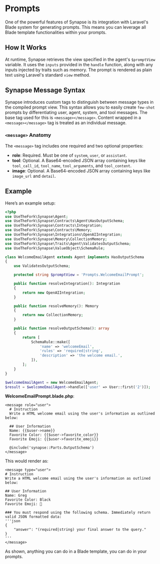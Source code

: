 # Prompts

One of the powerful features of Synapse is its integration with Laravel's Blade system for generating prompts. This means you can leverage all Blade template functionalities within your prompts.

## How It Works
At runtime, Synapse retrieves the view specified in the agent's `$promptView` variable. It uses the `inputs` provided in the `handle` function, along with any inputs injected by traits such as memory. The prompt is rendered as plain text using Laravel's standard `view` method.

## Synapse Message Syntax
Synapse introduces custom tags to distinguish between message types in the compiled prompt view. This syntax allows you to easily create `few-shot` prompts by differentiating user, agent, system, and tool messages. The base tag used for this is `<message></message>`. Content wrapped in a `<message></message>` tag is treated as an individual message.

### `<message>` Anatomy
The `<message>` tag includes one required and two optional properties:

- **role**: Required. Must be one of `system`, `user`, or `assistant`.
- **tool**: Optional. A Base64-encoded JSON array containing keys like `tool_call_id`, `tool_name`, `tool_arguments`, and `tool_content`.
- **image**: Optional. A Base64-encoded JSON array containing keys like `image_url` and `detail`.

## Example

Here’s an example setup:

```php
<?php
use UseTheFork\Synapse\Agent;
use UseTheFork\Synapse\Contracts\Agent\HasOutputSchema;
use UseTheFork\Synapse\Contracts\Integration;
use UseTheFork\Synapse\Contracts\Memory;
use UseTheFork\Synapse\Integrations\OpenAIIntegration;
use UseTheFork\Synapse\Memory\CollectionMemory;
use UseTheFork\Synapse\Traits\Agent\ValidatesOutputSchema;
use UseTheFork\Synapse\ValueObject\SchemaRule;

class WelcomeEmailAgent extends Agent implements HasOutputSchema
{
    use ValidatesOutputSchema;

    protected string $promptView = 'Prompts.WelcomeEmailPrompt';

    public function resolveIntegration(): Integration
    {
        return new OpenAIIntegration;
    }

    public function resolveMemory(): Memory
    {
        return new CollectionMemory;
    }

    public function resolveOutputSchema(): array
    {
        return [
            SchemaRule::make([
                'name' => 'welcomeEmail',
                'rules' => 'required|string',
                'description' => 'the welcome email.',
            ]),
        ];
    }
}

$welcomeEmailAgent = new WelcomeEmailAgent;
$result = $welcomeEmailAgent->handle(['user' => User::first('2')]);
```

**WelcomeEmailPrompt.blade.php**:

```blade
<message role="user">
  # Instruction
  Write a HTML welcome email using the user's information as outlined below:

  ## User Information
  Name: {{$user->name}}
  Favorite Color: {{$user->favorite_color}}
  Favorite Emoji: {{$user->favorite_emoji}}

  @include('synapse::Parts.OutputSchema')
</message>
```

This would render as:

```text
<message type="user">
# Instruction
Write a HTML welcome email using the user's information as outlined below:

## User Information
Name: Greg
Favorite Color: Black
Favorite Emoji: 🤮

### You must respond using the following schema. Immediately return valid JSON formatted data:
'''json
{
    "answer": "(required|string) your final answer to the query."
}
'''
</message>
```

As shown, anything you can do in a Blade template, you can do in your prompts.
